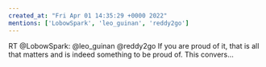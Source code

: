 ```yaml
---
created_at: "Fri Apr 01 14:35:29 +0000 2022"
mentions: ['LobowSpark', 'leo_guinan', 'reddy2go']
---
```


RT @LobowSpark: @leo_guinan @reddy2go If you are proud of it, that is all that matters and is indeed something to be proud of. This convers…